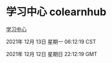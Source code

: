 # 学习中心 colearnhub
[学习中心](http://59.174.25.102:56308/colearnhub/)

2021年 12月 13日 星期一 06:12:19 CST

2021年 12月 12日 星期日 22:12:19 GMT
